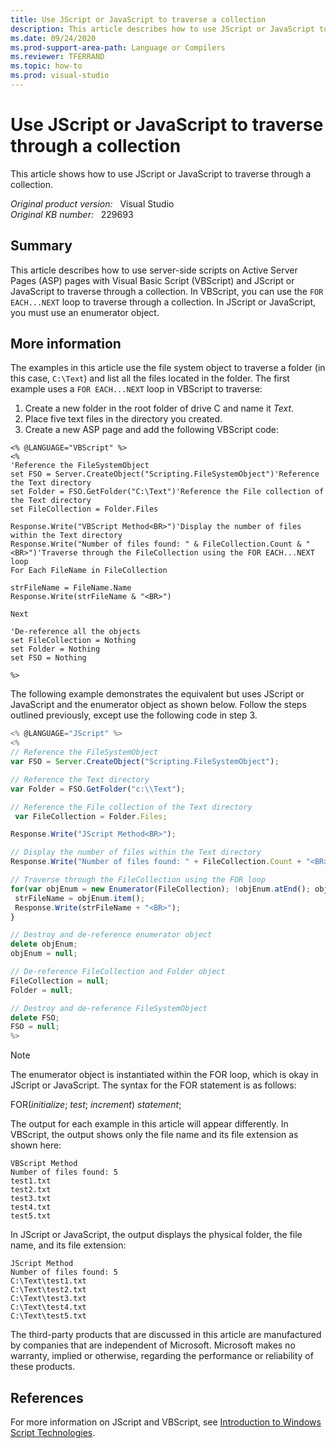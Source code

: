 ```yaml
---
title: Use JScript or JavaScript to traverse a collection
description: This article describes how to use JScript or JavaScript to traverse through a collection.
ms.date: 09/24/2020
ms.prod-support-area-path: Language or Compilers
ms.reviewer: TFERRAND
ms.topic: how-to
ms.prod: visual-studio
---
```

# Use JScript or JavaScript to traverse through a collection

This article shows how to use JScript or JavaScript to traverse through a collection.

_Original product version:_ &nbsp; Visual Studio  
_Original KB number:_ &nbsp; 229693

## Summary

This article describes how to use server-side scripts on Active Server Pages (ASP) pages with Visual Basic Script (VBScript) and JScript or JavaScript to traverse through a collection. In VBScript, you can use the `FOR EACH...NEXT` loop to traverse through a collection. In JScript or JavaScript, you must use an enumerator object.

## More information

The examples in this article use the file system object to traverse a folder (in this case, `C:\Text`) and list all the files located in the folder. The first example uses a `FOR EACH...NEXT` loop in VBScript to traverse:

1. Create a new folder in the root folder of drive C and name it *Text*.
2. Place five text files in the directory you created.
3. Create a new ASP page and add the following VBScript code:

```vbscript
<% @LANGUAGE="VBScript" %>
<%
'Reference the FileSystemObject
set FSO = Server.CreateObject("Scripting.FileSystemObject")'Reference the Text directory
set Folder = FSO.GetFolder("C:\Text")'Reference the File collection of the Text directory
set FileCollection = Folder.Files

Response.Write("VBScript Method<BR>")'Display the number of files within the Text directory
Response.Write("Number of files found: " & FileCollection.Count & "<BR>")'Traverse through the FileCollection using the FOR EACH...NEXT loop
For Each FileName in FileCollection

strFileName = FileName.Name
Response.Write(strFileName & "<BR>")

Next

'De-reference all the objects
set FileCollection = Nothing
set Folder = Nothing
set FSO = Nothing

%>
```

The following example demonstrates the equivalent but uses JScript or JavaScript and the enumerator object as shown below. Follow the steps outlined previously, except use the following code in step 3.

```javascript
<% @LANGUAGE="JScript" %>
<%
// Reference the FileSystemObject
var FSO = Server.CreateObject("Scripting.FileSystemObject");

// Reference the Text directory
var Folder = FSO.GetFolder("c:\\Text");

// Reference the File collection of the Text directory
 var FileCollection = Folder.Files;

Response.Write("JScript Method<BR>");

// Display the number of files within the Text directory
Response.Write("Number of files found: " + FileCollection.Count + "<BR>");

// Traverse through the FileCollection using the FOR loop
for(var objEnum = new Enumerator(FileCollection); !objEnum.atEnd(); objEnum.moveNext()) {
 strFileName = objEnum.item();
 Response.Write(strFileName + "<BR>");
}

// Destroy and de-reference enumerator object
delete objEnum;
objEnum = null;

// De-reference FileCollection and Folder object
FileCollection = null;
Folder = null;

// Destroy and de-reference FileSystemObject
delete FSO;
FSO = null;
%>
```

> [!NOTE]
> The enumerator object is instantiated within the FOR loop, which is okay in JScript or JavaScript. The syntax for the FOR statement is as follows:
>
>FOR(*initialize*; *test*; *increment*)
> *statement*;

The output for each example in this article will appear differently. In VBScript, the output shows only the file name and its file extension as shown here:

```console
VBScript Method
Number of files found: 5
test1.txt
test2.txt
test3.txt
test4.txt
test5.txt
```

In JScript or JavaScript, the output displays the physical folder, the file name, and its file extension:

```console
JScript Method
Number of files found: 5
C:\Text\test1.txt
C:\Text\test2.txt
C:\Text\test3.txt
C:\Text\test4.txt
C:\Text\test5.txt
```

The third-party products that are discussed in this article are manufactured by companies that are independent of Microsoft. Microsoft makes no warranty, implied or otherwise, regarding the performance or reliability of these products.  

## References

For more information on JScript and VBScript, see [Introduction to Windows Script Technologies](/previous-versions/tn-archive/ee176792(v=technet.10)).
